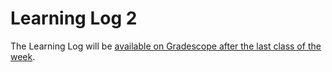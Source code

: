 # Learning Log 2

The Learning Log will be [available on Gradescope after the last class of the week](https://www.gradescope.ca/courses/7955).
